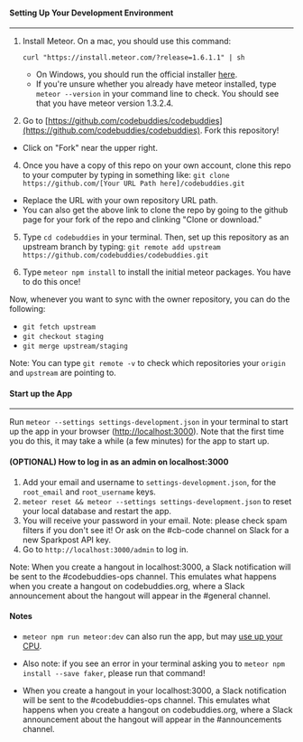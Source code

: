 #### Setting Up Your Development Environment
----

1. Install Meteor. On a mac, you should use this command:

   `curl "https://install.meteor.com/?release=1.6.1.1" | sh`
   - On Windows, you should run the official installer [here](https://www.meteor.com/install).
   - If you're unsure whether you already have meteor installed, type `meteor --version` in your command line to check. You should see that you have meteor version 1.3.2.4.

2. Go to [https://github.com/codebuddies/codebuddies](https://github.com/codebuddies/codebuddies). Fork this repository!
  - Click on  "Fork" near the upper right.

4. Once you have a copy of this repo on your own account, clone this repo to your computer by typing in something like:
   `git clone https://github.com/[Your URL Path here]/codebuddies.git`
  - Replace the URL with your own repository URL path.
  - You can also get the above link to clone the repo by going to the github page for your fork of the repo and clinking "Clone or download."

5. Type `cd codebuddies` in your terminal. Then, set up this repository as an upstream branch by typing:
  `git remote add upstream https://github.com/codebuddies/codebuddies.git`

6. Type `meteor npm install` to install the initial meteor packages. You have to do this once!

Now, whenever you want to sync with the owner repository, you can do the following:
  - `git fetch upstream`
  - `git checkout staging`
  - `git merge upstream/staging`

  Note: You can type `git remote -v` to check which repositories your `origin` and `upstream` are pointing to.





#### Start up the App
----

Run `meteor --settings settings-development.json` in your terminal to start up the app in your browser ([http://localhost:3000](http://localhost:3000)). Note that the first time you do this, it may take a while (a few minutes) for the app to start up.

#### (OPTIONAL) How to log in as an admin on localhost:3000

1. Add your email and username to ```settings-development.json```, for the `root_email` and `root_username` keys.
2. ```meteor reset && meteor --settings settings-development.json``` to reset your local database and restart the app.
3. You will receive your password in your email. Note: please check spam filters if you don't see it! Or ask on the #cb-code channel on Slack for a new Sparkpost API key.
4. Go to ```http://localhost:3000/admin``` to log in.

Note: When you create a hangout in localhost:3000, a Slack notification will be sent to the #codebuddies-ops channel. This emulates what happens when you create a hangout on codebuddies.org, where a Slack announcement about the hangout will appear in the #general channel.

#### Notes

* `meteor npm run meteor:dev` can also run the app, but may [use up your CPU](https://github.com/meteor/meteor/issues/4314).

* Also note: if you see an error in your terminal asking you to `meteor npm install --save faker`, please run that command!

* When you create a hangout in your localhost:3000, a Slack notification will be sent to the #codebuddies-ops channel. This emulates what happens when you create a hangout on codebuddies.org, where a Slack announcement about the hangout will appear in the #announcements channel.
